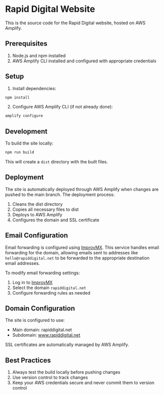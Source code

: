 # Rapid Digital Website

This is the source code for the Rapid Digital website, hosted on AWS Amplify.

## Prerequisites

1. Node.js and npm installed
2. AWS Amplify CLI installed and configured with appropriate credentials

## Setup

1. Install dependencies:
```bash
npm install
```

2. Configure AWS Amplify CLI (if not already done):
```bash
amplify configure
```

## Development

To build the site locally:
```bash
npm run build
```

This will create a `dist` directory with the built files.

## Deployment

The site is automatically deployed through AWS Amplify when changes are pushed to the main branch. The deployment process:
1. Cleans the dist directory
2. Copies all necessary files to dist
3. Deploys to AWS Amplify
4. Configures the domain and SSL certificate

## Email Configuration

Email forwarding is configured using [ImprovMX](https://app.improvmx.com/). This service handles email forwarding for the domain, allowing emails sent to addresses like `hello@rapiddigital.net` to be forwarded to the appropriate destination email addresses.

To modify email forwarding settings:
1. Log in to [ImprovMX](https://app.improvmx.com/)
2. Select the domain `rapiddigital.net`
3. Configure forwarding rules as needed

## Domain Configuration

The site is configured to use:
- Main domain: rapiddigital.net
- Subdomain: www.rapiddigital.net

SSL certificates are automatically managed by AWS Amplify.

## Best Practices

1. Always test the build locally before pushing changes
2. Use version control to track changes
3. Keep your AWS credentials secure and never commit them to version control 